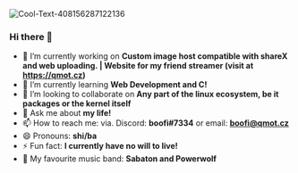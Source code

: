 
![Cool-Text-408156287122136](https://user-images.githubusercontent.com/79476279/161816154-cbdebc9c-e502-4abf-9468-f4875f8e30dd.png)




### Hi there 👋

- 🔭 I’m currently working on **Custom image host compatible with shareX and web uploading. | Website for my friend streamer (visit at https://qmot.cz)** 
- 🌱 I’m currently learning **Web Development and C!**
- 👯 I’m looking to collaborate on **Any part of the linux ecosystem, be it packages or the kernel itself**
- 💬 Ask me about **my life!**
- 📫 How to reach me: via. Discord: **boofi#7334** or email: **boofi@qmot.cz**
- 😄 Pronouns: **shi/ba**
- ⚡ Fun fact: **I currently have no will to live!**
- 🎵 My favourite music band: **Sabaton and Powerwolf**
